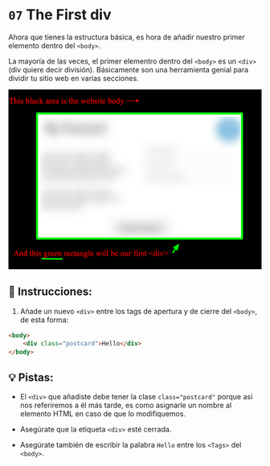 # `07` The First div

Ahora que tienes la estructura básica, es hora de añadir nuestro primer elemento dentro del `<body>`.

La mayoría de las veces, el primer elementro dentro del `<body>` es un `<div>` (div quiere decir división). Básicamente son una herramienta genial para dividir tu sitio web en varias secciones.

![paso 1](../../assets/07-the-first-div.png?raw=true)

## 📝 Instrucciones:

1. Añade un nuevo `<div>` entre los tags de apertura y de cierre del `<body>`, de esta forma:

```html
<body>
    <div class="postcard">Hello</div>
</body>
```

## 💡 Pistas:

+ El `<div>` que añadiste debe tener la clase `class="postcard"` porque así nos referiremos a él más tarde, es como asignarle un nombre al elemento HTML en caso de que lo modifiquemos.

+ Asegúrate que la etiqueta `<div>` esté cerrada.

+ Asegúrate también de escribir la palabra `Hello` entre los `<Tags>` del `<body>`.